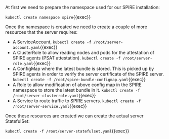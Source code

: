 At first we need to prepare the namespace used for our SPIRE installation:

`kubectl create namespace spire`{{exec}}

Once the namespace is created we need to create a couple of more resources that the server requires:

- A ServiceAccount, `kubectl create -f /root/server-account.yaml`{{exec}}
- A ClusterRole to allow reading nodes and pods for the attestation of SPIRE agents (PSAT attestation). `kubectl create -f /root/server-role.yaml`{{exec}}
- A ConfigMap where the latest bundle is stored. This is picked up by SPIRE agents in order to verify the server certificate of the SPIRE server. `kubectl create -f /root/spire-bundle-configmap.yaml`{{exec}}
- A Role to allow modification of above config map in the SPIRE namespace to store the latest bundle in it. `kubectl create -f /root/server-clusterrole.yaml`{{exec}}
- A Service to route traffic to SPIRE servers. `kubectl create -f /root/server-service.yaml`{{exec}}

Once these resources are created we can create the actual server StatefulSet:

`kubectl create -f /root/server-statefulset.yaml`{{exec}}